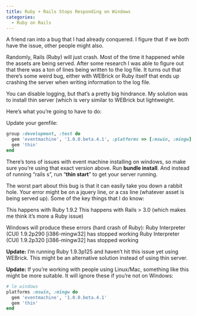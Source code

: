 ```yaml
---
title: Ruby + Rails Stops Responding on Windows
categories:
  - Ruby on Rails
---
```



A friend ran into a bug that I had already conquered. I figure that if we both have the issue, other people might also.

Randomly, Rails (Ruby) will just crash. Most of the time it happened while the assets are being served. After some research I was able to figure out that there was a ton of lines being written to the log file. It turns out that there’s some weird bug, either with WEBrick or Ruby itself that ends up crashing the server when writing information to the log file.

You can disable logging, but that’s a pretty big hindrance. My solution was to install thin server (which is very similar to WEBrick but lightweight.

Here’s what you’re going to have to do:

Update your gemfile:
```ruby
group :development, :test do
  gem 'eventmachine', '1.0.0.beta.4.1', :platforms => [:mswin, :mingw]
  gem 'thin'
end
```

There’s tons of issues with event machine installing on windows, so make sure you’re using that exact version above. Run **bundle install**. And instead of running “rails s”, run “**thin start**” to get your server running.

The worst part about this bug is that it can easily take you down a rabbit hole. Your error might be on a jquery line, or a css line (whatever asset is being served up). Some of the key things that I do know:

This happens with Ruby 1.9.2
This happens with Rails > 3.0 (which makes me think it’s more a Ruby issue)

Windows will produce these errors (hard crash of Ruby):
Ruby Interpreter (CUI) 1.9.2p290 [i386-mingw32] has stopped working
Ruby Interpreter (CUI) 1.9.2p320 [i386-mingw32] has stopped working

**Update:** I’m running Ruby 1.9.3p125 and haven’t hit this issue yet using WEBrick. This might be an alternative solution instead of using thin server.

**Update:** If you’re working with people using Linux/Mac, something like this might be more suitable. It will ignore these if you’re not on Windows:

```ruby
# le windows
platforms :mswin, :mingw do
  gem 'eventmachine', '1.0.0.beta.4.1'
  gem 'thin'
end
```
